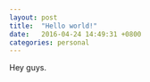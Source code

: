 ```yaml
---
layout: post
title:  "Hello world!"
date:   2016-04-24 14:49:31 +0800
categories: personal
---
```

Hey guys.
